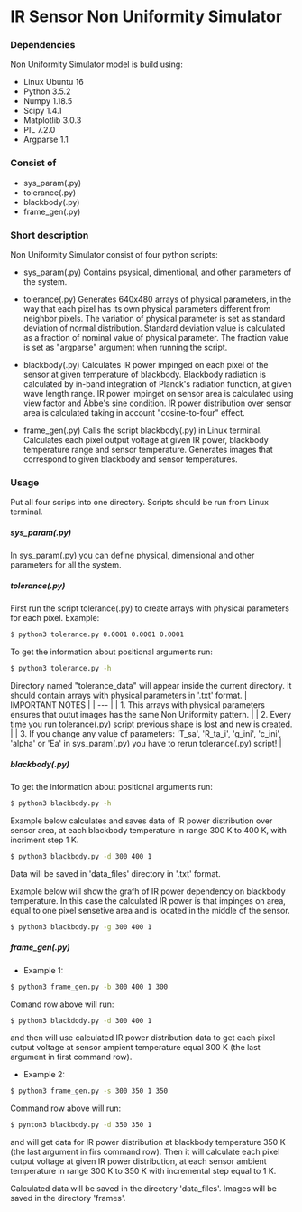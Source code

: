 # IR Sensor Non Uniformity Simulator

### Dependencies
Non Uniformity Simulator model is build using:
 - Linux Ubuntu 16
 - Python 3.5.2
 - Numpy 1.18.5
 - Scipy 1.4.1
 - Matplotlib 3.0.3
 - PIL 7.2.0
 - Argparse 1.1

### Consist of
 - sys_param(.py)
 - tolerance(.py)
 - blackbody(.py)
 - frame_gen(.py)

### Short description
Non Uniformity Simulator consist of four python scripts:
 - sys_param(.py)
Contains psysical, dimentional, and other parameters of the system.
 - tolerance(.py)
 Generates 640x480 arrays of physical parameters, in the way that each pixel has its own physical parameters different from neighbor pixels. The variation of physical parameter is set as standard deviation of normal distribution. Standard deviation value is calculated as a fraction of nominal value of physical parameter. The fraction value is set as "argparse" argument when running the script.

 - blackbody(.py)
 Calculates IR power impinged on each pixel of the sensor at given temperature of blackbody.
 Blackbody radiation is calculated by in-band integration of Planck's radiation function, at given wave length range.
 IR power impinget on sensor area is calculated using view factor and Abbe's sine condition.
 IR power distribution over sensor area is calculated taking in account "cosine-to-four" effect.
 - frame_gen(.py)
 Calls the script blackbody(.py) in Linux terminal.
 Calculates each pixel output voltage at given IR power, blackbody temperature range and sensor temperature.
 Generates images that correspond to given blackbody and sensor temperatures.

### Usage

Put all four scrips into one directory.
Scripts should be run from Linux terminal.
##### sys_param(.py)
In sys_param(.py) you can define physical, dimensional and other parameters for all the system.
##### tolerance(.py)
First run the script tolerance(.py) to create arrays with physical parameters for each pixel.
Example:
```sh
$ python3 tolerance.py 0.0001 0.0001 0.0001
```
To get the information about positional arguments run:
```sh
$ python3 tolerance.py -h
```
Directory named "tolerance_data" will appear inside the current directory. It should contain arrays with physical parameters in '.txt' format.
| IMPORTANT NOTES |
| --- |
| 1. This arrays with physical parameters ensures that outut images has the same Non Uniformity pattern.  |
| 2. Every time you run tolerance(.py) script previous shape is lost and new is created.    |
| 3. If you change any value of parameters: 'T_sa', 'R_ta_i', 'g_ini', 'c_ini', 'alpha' or 'Ea' in sys_param(.py) you have to rerun tolerance(.py) script! |

##### blackbody(.py)
To get the information about positional arguments run:
```sh
$ python3 blackbody.py -h
```
Example below calculates and saves data of IR power distribution over sensor area, at each blackbody temperature in range 300 K to 400 K, with incriment step 1 K. 
```sh
$ python3 blackbody.py -d 300 400 1
```
Data will be saved in 'data_files' directory in '.txt' format.

Example below will show the grafh of IR power dependency on blackbody temperature. In this case the calculated IR power is that impinges on area, equal to one pixel sensetive area and is located in the middle of the sensor.
```sh
$ python3 blackbody.py -g 300 400 1
```

##### frame_gen(.py)
 - Example 1:
 ```sh
 $ python3 frame_gen.py -b 300 400 1 300
 ```
Comand row above will run:
```sh
$ python3 blackdody.py -d 300 400 1
```
and then will use calculated IR power distribution data to get each pixel output voltage at sensor ampient temperature equal 300 K (the last argument in first command row).

- Example 2:
```sh
$ python3 frame_gen.py -s 300 350 1 350
```
Command row above will run:
```sh
$ pynton3 blackbody.py -d 350 350 1
```
and will get data for IR power distribution at blackbody temperature 350 K (the last argument in firs command row).
Then it will calculate each pixel output voltage at given IR power distribution, at each sensor ambient temperature in range 300 K to 350 K with incremental step equal to 1 K.

Calculated data will be saved in the directory 'data_files'.
Images will be saved in the directory 'frames'.